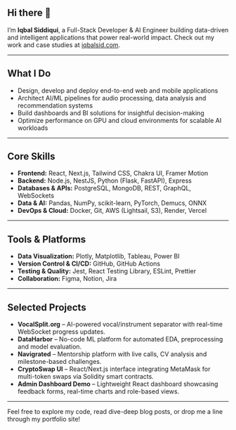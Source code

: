 ## Hi there 👋

I’m **Iqbal Siddiqui**, a Full-Stack Developer & AI Engineer building data-driven and intelligent applications that power real-world impact. Check out my work and case studies at [iqbalsid.com](https://iqbalsid.com).

---

## What I Do
- Design, develop and deploy end-to-end web and mobile applications  
- Architect AI/ML pipelines for audio processing, data analysis and recommendation systems  
- Build dashboards and BI solutions for insightful decision-making  
- Optimize performance on GPU and cloud environments for scalable AI workloads  

---

## Core Skills
- **Frontend:** React, Next.js, Tailwind CSS, Chakra UI, Framer Motion  
- **Backend:** Node.js, NestJS, Python (Flask, FastAPI), Express  
- **Databases & APIs:** PostgreSQL, MongoDB, REST, GraphQL, WebSockets  
- **Data & AI:** Pandas, NumPy, scikit-learn, PyTorch, Demucs, ONNX  
- **DevOps & Cloud:** Docker, Git, AWS (Lightsail, S3), Render, Vercel  

---

## Tools & Platforms
- **Data Visualization:** Plotly, Matplotlib, Tableau, Power BI  
- **Version Control & CI/CD:** GitHub, GitHub Actions  
- **Testing & Quality:** Jest, React Testing Library, ESLint, Prettier  
- **Collaboration:** Figma, Notion, Jira  

---

## Selected Projects
- **VocalSplit.org** – AI-powered vocal/instrument separator with real-time WebSocket progress updates.  
- **DataHarbor** – No-code ML platform for automated EDA, preprocessing and model evaluation.  
- **Navigrated** – Mentorship platform with live calls, CV analysis and milestone-based challenges.  
- **CryptoSwap UI** – React/Next.js interface integrating MetaMask for multi-token swaps via Solidity smart contracts.  
- **Admin Dashboard Demo** – Lightweight React dashboard showcasing feedback forms, real-time charts and role-based views.  

---

Feel free to explore my code, read dive-deep blog posts, or drop me a line through my portfolio site!
